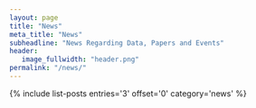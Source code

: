 ```yaml
---
layout: page
title: "News"
meta_title: "News"
subheadline: "News Regarding Data, Papers and Events"
header:
   image_fullwidth: "header.png"
permalink: "/news/"
---
```


{% include list-posts entries='3' offset='0' category='news' %}
